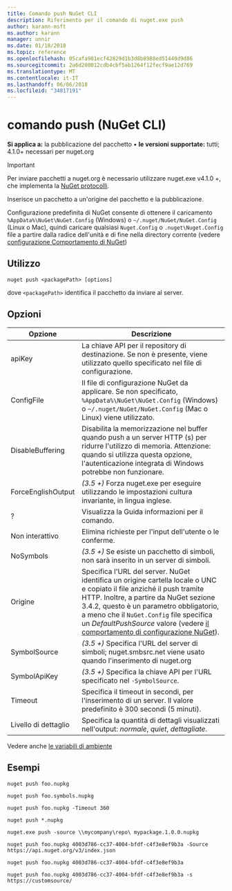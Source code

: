 ```yaml
---
title: Comando push NuGet CLI
description: Riferimento per il comando di nuget.exe push
author: karann-msft
ms.author: karann
manager: unnir
ms.date: 01/18/2018
ms.topic: reference
ms.openlocfilehash: 05cafa981ecf42829d1b3d8b8988ed51449d9d86
ms.sourcegitcommit: 2a6d200012cdb4cbf5ab1264f12fecf9ae12d769
ms.translationtype: MT
ms.contentlocale: it-IT
ms.lasthandoff: 06/06/2018
ms.locfileid: "34817191"
---
```

# <a name="push-command-nuget-cli"></a>comando push (NuGet CLI)

**Si applica a:** la pubblicazione del pacchetto &bullet; **le versioni supportate:** tutti; 4.1.0+ necessari per nuget.org

> [!Important]
> Per inviare pacchetti a nuget.org è necessario utilizzare nuget.exe v4.1.0 +, che implementa la [NuGet protocolli](../api/nuget-protocols.md).

Inserisce un pacchetto a un'origine del pacchetto e la pubblicazione.

Configurazione predefinita di NuGet consente di ottenere il caricamento `%AppData%\NuGet\NuGet.Config` (Windows) o `~/.nuget/NuGet/NuGet.Config` (Linux o Mac), quindi caricare qualsiasi `Nuget.Config` o `.nuget\Nuget.Config` file a partire dalla radice dell'unità e di fine nella directory corrente (vedere [configurazione Comportamento di NuGet](../consume-packages/configuring-nuget-behavior.md))

## <a name="usage"></a>Utilizzo

```cli
nuget push <packagePath> [options]
```

dove `<packagePath>` identifica il pacchetto da inviare al server.

## <a name="options"></a>Opzioni

| Opzione | Descrizione |
| --- | --- |
| apiKey | La chiave API per il repository di destinazione. Se non è presente, viene utilizzato quello specificato nel file di configurazione. |
| ConfigFile | Il file di configurazione NuGet da applicare. Se non specificato, `%AppData%\NuGet\NuGet.Config` (Windows) o `~/.nuget/NuGet/NuGet.Config` (Mac o Linux) viene utilizzato.|
| DisableBuffering | Disabilita la memorizzazione nel buffer quando push a un server HTTP (s) per ridurre l'utilizzo di memoria. Attenzione: quando si utilizza questa opzione, l'autenticazione integrata di Windows potrebbe non funzionare. |
| ForceEnglishOutput | *(3.5 +)*  Forza nuget.exe per eseguire utilizzando le impostazioni cultura invariante, in lingua inglese. |
| ? | Visualizza la Guida informazioni per il comando. |
| Non interattivo | Elimina richieste per l'input dell'utente o le conferme. |
| NoSymbols | *(3.5 +)*  Se esiste un pacchetto di simboli, non sarà inserito in un server di simboli. |
| Origine | Specifica l'URL del server. NuGet identifica un origine cartella locale o UNC e copiato il file anziché il push tramite HTTP.  Inoltre, a partire da NuGet sezione 3.4.2, questo è un parametro obbligatorio, a meno che il `NuGet.Config` file specifica un *DefaultPushSource* valore (vedere [il comportamento di configurazione NuGet](../consume-packages/configuring-nuget-behavior.md)). |
| SymbolSource | *(3.5 +)*  Specifica l'URL del server di simboli; nuget.smbsrc.net viene usato quando l'inserimento di nuget.org |
| SymbolApiKey | *(3.5 +)*  Specifica la chiave API per l'URL specificato nel `-SymbolSource`. |
| Timeout | Specifica il timeout in secondi, per l'inserimento di un server. Il valore predefinito è 300 secondi (5 minuti). |
| Livello di dettaglio | Specifica la quantità di dettagli visualizzati nell'output: *normale*, *quiet*, *dettagliate*. |

Vedere anche [le variabili di ambiente](cli-ref-environment-variables.md)

## <a name="examples"></a>Esempi

```cli
nuget push foo.nupkg

nuget push foo.symbols.nupkg

nuget push foo.nupkg -Timeout 360

nuget push *.nupkg

nuget.exe push -source \\mycompany\repo\ mypackage.1.0.0.nupkg

nuget push foo.nupkg 4003d786-cc37-4004-bfdf-c4f3e8ef9b3a -Source https://api.nuget.org/v3/index.json

nuget push foo.nupkg 4003d786-cc37-4004-bfdf-c4f3e8ef9b3a

nuget push foo.nupkg 4003d786-cc37-4004-bfdf-c4f3e8ef9b3a -s https://customsource/
```
